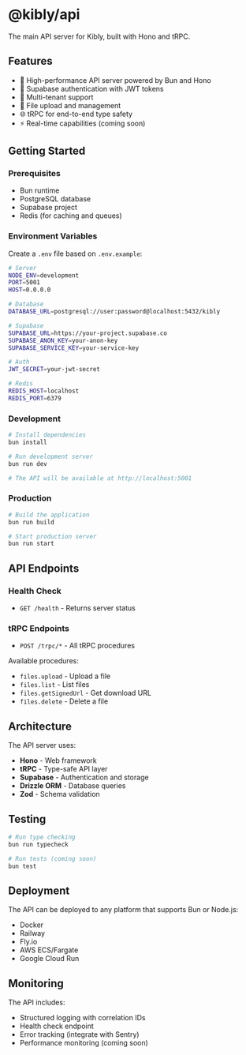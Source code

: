 # @kibly/api

The main API server for Kibly, built with Hono and tRPC.

## Features

- 🚀 High-performance API server powered by Bun and Hono
- 🔐 Supabase authentication with JWT tokens
- 🏢 Multi-tenant support
- 📁 File upload and management
- 🌐 tRPC for end-to-end type safety
- ⚡ Real-time capabilities (coming soon)

## Getting Started

### Prerequisites

- Bun runtime
- PostgreSQL database
- Supabase project
- Redis (for caching and queues)

### Environment Variables

Create a `.env` file based on `.env.example`:

```bash
# Server
NODE_ENV=development
PORT=5001
HOST=0.0.0.0

# Database
DATABASE_URL=postgresql://user:password@localhost:5432/kibly

# Supabase
SUPABASE_URL=https://your-project.supabase.co
SUPABASE_ANON_KEY=your-anon-key
SUPABASE_SERVICE_KEY=your-service-key

# Auth
JWT_SECRET=your-jwt-secret

# Redis
REDIS_HOST=localhost
REDIS_PORT=6379
```

### Development

```bash
# Install dependencies
bun install

# Run development server
bun run dev

# The API will be available at http://localhost:5001
```

### Production

```bash
# Build the application
bun run build

# Start production server
bun run start
```

## API Endpoints

### Health Check
- `GET /health` - Returns server status

### tRPC Endpoints
- `POST /trpc/*` - All tRPC procedures

Available procedures:
- `files.upload` - Upload a file
- `files.list` - List files
- `files.getSignedUrl` - Get download URL
- `files.delete` - Delete a file

## Architecture

The API server uses:
- **Hono** - Web framework
- **tRPC** - Type-safe API layer
- **Supabase** - Authentication and storage
- **Drizzle ORM** - Database queries
- **Zod** - Schema validation

## Testing

```bash
# Run type checking
bun run typecheck

# Run tests (coming soon)
bun test
```

## Deployment

The API can be deployed to any platform that supports Bun or Node.js:

- Docker
- Railway
- Fly.io
- AWS ECS/Fargate
- Google Cloud Run

## Monitoring

The API includes:
- Structured logging with correlation IDs
- Health check endpoint
- Error tracking (integrate with Sentry)
- Performance monitoring (coming soon)